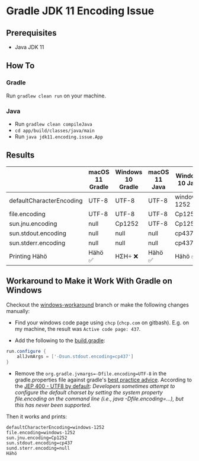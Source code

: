 # Gradle JDK 11 Encoding Issue

## Prerequisites
- Java JDK 11

## How To

### Gradle

Run `gradlew clean run` on your machine.

### Java

- Run `gradlew clean compileJava`
- `cd app/build/classes/java/main`
- Run `java jdk11.encoding.issue.App`

## Results

|  | macOS 11 Gradle | Windows 10 Gradle | macOS 11 Java | Windows 10 Java |
|---|---|---|---|---|
| defaultCharacterEncoding | UTF-8 | UTF-8  | UTF-8 | windows-1252 |
| file.encoding | UTF-8  | UTF-8 | UTF-8 | Cp1252 |
| sun.jnu.encoding | null | Cp1252 | UTF-8 | Cp1252 |
| sun.stdout.encoding | null | null  | null | cp437 |
| sun.stderr.encoding | null | null | null | cp437 |
| Printing Hähö | Hähö :white_check_mark: | HΣH÷ :x: | Hähö :white_check_mark: | Hähö :white_check_mark: |

## Workaround to Make it Work With Gradle on Windows

Checkout the [windows-workaround](https://github.com/tricktron/jdk11-encoding-issue/tree/windows-workaround) branch or make the following changes manually:

- Find your windows code page using `chcp` (`chcp.com` on gitbash). E.g. on my machine, the result was `Active code page: 437`.

- Add the following to the [build.gradle](app/build.gradle):
```groovy
run.configure {
    allJvmArgs = ['-Dsun.stdout.encoding=cp437']
}
```

- Remove the `org.gradle.jvmargs=-Dfile.encoding=UTF-8` in the gradle.properties file against gradle's [best practice advice](https://docs.gradle.org/current/userguide/common_caching_problems.html#system_file_encoding). According to the [JEP 400 - UTF8 by default](https://openjdk.java.net/jeps/400): *Developers sometimes attempt to configure the default charset by setting the system property file.encoding on the command line (i.e., java -Dfile.encoding=...), but this has never been supported.*

Then it works and prints:

```console
defaultCharacterEncoding=windows-1252
file.encoding=windows-1252
sun.jnu.encoding=Cp1252
sun.stdout.encoding=cp437
sund.sterr.encoding=null
Hähö
```